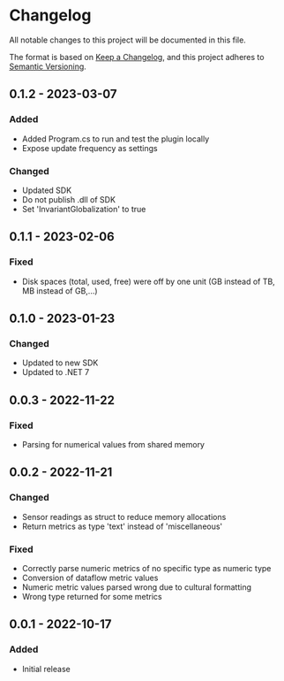 # Changelog

All notable changes to this project will be documented in this file.

The format is based on [Keep a Changelog](https://keepachangelog.com/en/1.0.0/),
and this project adheres to [Semantic Versioning](https://semver.org/spec/v2.0.0.html).

## 0.1.2 - 2023-03-07

### Added

- Added Program.cs to run and test the plugin locally
- Expose update frequency as settings

### Changed

- Updated SDK
- Do not publish .dll of SDK
- Set 'InvariantGlobalization' to true

## 0.1.1 - 2023-02-06

### Fixed

- Disk spaces (total, used, free) were off by one unit (GB instead of TB, MB instead of GB,...)

## 0.1.0 - 2023-01-23

### Changed

- Updated to new SDK
- Updated to .NET 7

## 0.0.3 - 2022-11-22

### Fixed

- Parsing for numerical values from shared memory

## 0.0.2 - 2022-11-21

### Changed

- Sensor readings as struct to reduce memory allocations
- Return metrics as type 'text' instead of 'miscellaneous'

### Fixed

- Correctly parse numeric metrics of no specific type as numeric type
- Conversion of dataflow metric values
- Numeric metric values parsed wrong due to cultural formatting
- Wrong type returned for some metrics

## 0.0.1 - 2022-10-17

### Added

- Initial release
